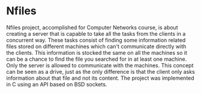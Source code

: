 # Nfiles
Nfiles project, accomplished for Computer Networks course, is about creating a server that is capable to take all the tasks from the clients in a concurrent way. These tasks consist of finding some information related files stored on different machines which can't communicate directly with the clients. This information is stocked the same on all the machines so it can be a chance to find the file you searched for in at least one machine. Only the server is allowed to communicate with the machines. This concept can be seen as a drive, just as the only difference is that the client only asks information about that file and not its content. The project was implemented in C using an API based on BSD sockets.
